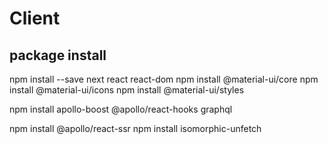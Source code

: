 # Client

## package install

npm install --save next react react-dom
npm install @material-ui/core
npm install @material-ui/icons
npm install @material-ui/styles

npm install apollo-boost @apollo/react-hooks graphql

npm install @apollo/react-ssr
npm install isomorphic-unfetch
